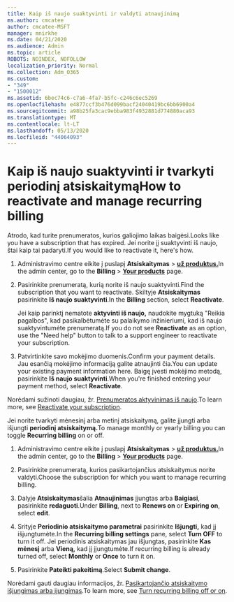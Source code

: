 ```yaml
---
title: Kaip iš naujo suaktyvinti ir valdyti atnaujinimą
ms.author: cmcatee
author: cmcatee-MSFT
manager: mnirkhe
ms.date: 04/21/2020
ms.audience: Admin
ms.topic: article
ROBOTS: NOINDEX, NOFOLLOW
localization_priority: Normal
ms.collection: Adm_O365
ms.custom:
- "349"
- "1500012"
ms.assetid: 6bec74c6-c7a6-4fa7-b5fc-c246c6ec5269
ms.openlocfilehash: e4877ccf3b476d099bacf24040419bc6bb6900a4
ms.sourcegitcommit: a98b25fa3cac9ebba983f4932881d774880aca93
ms.translationtype: MT
ms.contentlocale: lt-LT
ms.lasthandoff: 05/13/2020
ms.locfileid: "44064093"
---
```

# <a name="how-to-reactivate-and-manage-recurring-billing"></a><span data-ttu-id="52289-102">Kaip iš naujo suaktyvinti ir tvarkyti periodinį atsiskaitymą</span><span class="sxs-lookup"><span data-stu-id="52289-102">How to reactivate and manage recurring billing</span></span>

<span data-ttu-id="52289-103">Atrodo, kad turite prenumeratos, kurios galiojimo laikas baigėsi.</span><span class="sxs-lookup"><span data-stu-id="52289-103">Looks like you have a subscription that has expired.</span></span> <span data-ttu-id="52289-104">Jei norite jį suaktyvinti iš naujo, štai kaip tai padaryti.</span><span class="sxs-lookup"><span data-stu-id="52289-104">If you would like to reactivate it, here's how.</span></span>
  
1. <span data-ttu-id="52289-105">Administravimo centre eikite į puslapį **Atsiskaitymas** \> **[už produktus.](https://go.microsoft.com/fwlink/p/?linkid=842054)**</span><span class="sxs-lookup"><span data-stu-id="52289-105">In the admin center, go to the **Billing** \> **[Your products](https://go.microsoft.com/fwlink/p/?linkid=842054)** page.</span></span>

2. <span data-ttu-id="52289-106">Pasirinkite prenumeratą, kurią norite iš naujo suaktyvinti.</span><span class="sxs-lookup"><span data-stu-id="52289-106">Find the subscription that you want to reactivate.</span></span> <span data-ttu-id="52289-107">Skiltyje **Atsiskaitymas** pasirinkite **Iš naujo suaktyvinti**.</span><span class="sxs-lookup"><span data-stu-id="52289-107">In the **Billing** section, select  **Reactivate**.</span></span>

    <span data-ttu-id="52289-108">Jei kaip parinktį nematote **aktyvinti iš naujo,** naudokite mygtuką "Reikia pagalbos", kad pasikalbėtumėte su palaikymo inžinieriumi, kad iš naujo suaktyvintumėte prenumeratą.</span><span class="sxs-lookup"><span data-stu-id="52289-108">If you do not see **Reactivate** as an option, use the "Need help" button to talk to a support engineer to reactivate your subscription.</span></span>

3. <span data-ttu-id="52289-109">Patvirtinkite savo mokėjimo duomenis.</span><span class="sxs-lookup"><span data-stu-id="52289-109">Confirm your payment details.</span></span> <span data-ttu-id="52289-110">Jau esančią mokėjimo informaciją galite atnaujinti čia.</span><span class="sxs-lookup"><span data-stu-id="52289-110">You can update your existing payment information here.</span></span> <span data-ttu-id="52289-111">Baigę įvesti mokėjimo metodą, pasirinkite **Iš naujo suaktyvinti**.</span><span class="sxs-lookup"><span data-stu-id="52289-111">When you're finished entering your payment method, select **Reactivate**.</span></span>

<span data-ttu-id="52289-112">Norėdami sužinoti daugiau, žr. [Prenumeratos aktyvinimas iš naujo](https://docs.microsoft.com//office365/admin/subscriptions-and-billing/reactivate-your-subscription).</span><span class="sxs-lookup"><span data-stu-id="52289-112">To learn more, see [Reactivate your subscription](https://docs.microsoft.com//office365/admin/subscriptions-and-billing/reactivate-your-subscription).</span></span> 

<span data-ttu-id="52289-113">Jei norite tvarkyti mėnesinį arba metinį atsiskaitymą, galite įjungti arba išjungti **periodinį atsiskaitymą.**</span><span class="sxs-lookup"><span data-stu-id="52289-113">To manage monthly or yearly billing you can toggle **Recurring billing** on or off.</span></span>
  
1. <span data-ttu-id="52289-114">Administravimo centre eikite į puslapį **Atsiskaitymas** \> **[už produktus.](https://go.microsoft.com/fwlink/p/?linkid=842054)**</span><span class="sxs-lookup"><span data-stu-id="52289-114">In the admin center, go to the **Billing** \> **[Your products](https://go.microsoft.com/fwlink/p/?linkid=842054)** page.</span></span>

2. <span data-ttu-id="52289-115">Pasirinkite prenumeratą, kurios pasikartojančius atsiskaitymus norite valdyti.</span><span class="sxs-lookup"><span data-stu-id="52289-115">Choose the subscription for which you want to manage recurring billing.</span></span>

3. <span data-ttu-id="52289-116">Dalyje **Atsiskaitymas**šalia **Atnaujinimas** įjungtas arba **Baigiasi**, pasirinkite **redaguoti**.</span><span class="sxs-lookup"><span data-stu-id="52289-116">Under **Billing**, next to **Renews on** or **Expiring on**, select **edit**.</span></span>

4. <span data-ttu-id="52289-117">Srityje **Periodinio atsiskaitymo parametrai** pasirinkite **Išjungti,** kad jį išjungtumėte.</span><span class="sxs-lookup"><span data-stu-id="52289-117">In the **Recurring billing settings** pane, select **Turn OFF** to turn it off.</span></span> <span data-ttu-id="52289-118">Jei periodinis atsiskaitymas jau išjungtas, pasirinkite **Kas mėnesį** arba **Vieną,** kad jį įjungtumėte.</span><span class="sxs-lookup"><span data-stu-id="52289-118">If recurring billing is already turned off, select **Monthly** or **Once** to turn it on.</span></span>

5. <span data-ttu-id="52289-119">Pasirinkite **Pateikti pakeitimą**.</span><span class="sxs-lookup"><span data-stu-id="52289-119">Select **Submit change**.</span></span>

<span data-ttu-id="52289-120">Norėdami gauti daugiau informacijos, žr. [Pasikartojančio atsiskaitymo išjungimas arba įjungimas](https://docs.microsoft.com/office365/admin/subscriptions-and-billing/renew-your-subscription#turn-recurring-billing-off-or-on).</span><span class="sxs-lookup"><span data-stu-id="52289-120">To learn more, see [Turn recurring billing off or on](https://docs.microsoft.com/office365/admin/subscriptions-and-billing/renew-your-subscription#turn-recurring-billing-off-or-on).</span></span>